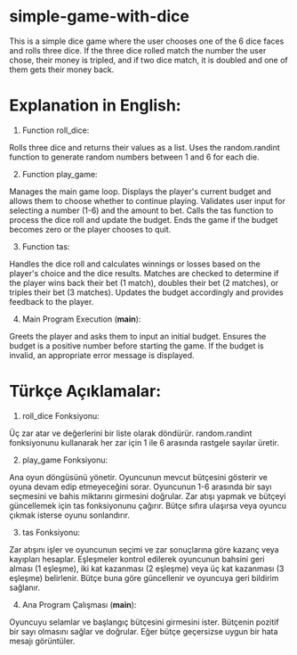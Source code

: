# simple-game-with-dice
This is a simple dice game where the user chooses one of the 6 dice faces and rolls three dice. If the three dice rolled match the number the user chose, their money is tripled, and if two dice match, it is doubled and one of them gets their money back.


# Explanation in English:

1. Function roll_dice:

Rolls three dice and returns their values as a list.
Uses the random.randint function to generate random numbers between 1 and 6 for each die.

2. Function play_game:

Manages the main game loop.
Displays the player's current budget and allows them to choose whether to continue playing.
Validates user input for selecting a number (1-6) and the amount to bet.
Calls the tas function to process the dice roll and update the budget.
Ends the game if the budget becomes zero or the player chooses to quit.

3. Function tas:

Handles the dice roll and calculates winnings or losses based on the player's choice and the dice results.
Matches are checked to determine if the player wins back their bet (1 match), doubles their bet (2 matches), or triples their bet (3 matches).
Updates the budget accordingly and provides feedback to the player.

4. Main Program Execution (__main__):

Greets the player and asks them to input an initial budget.
Ensures the budget is a positive number before starting the game.
If the budget is invalid, an appropriate error message is displayed.


# Türkçe Açıklamalar:

1. roll_dice Fonksiyonu:

Üç zar atar ve değerlerini bir liste olarak döndürür.
random.randint fonksiyonunu kullanarak her zar için 1 ile 6 arasında rastgele sayılar üretir.

2. play_game Fonksiyonu:

Ana oyun döngüsünü yönetir.
Oyuncunun mevcut bütçesini gösterir ve oyuna devam edip etmeyeceğini sorar.
Oyuncunun 1-6 arasında bir sayı seçmesini ve bahis miktarını girmesini doğrular.
Zar atışı yapmak ve bütçeyi güncellemek için tas fonksiyonunu çağırır.
Bütçe sıfıra ulaşırsa veya oyuncu çıkmak isterse oyunu sonlandırır.

3. tas Fonksiyonu:

Zar atışını işler ve oyuncunun seçimi ve zar sonuçlarına göre kazanç veya kayıpları hesaplar.
Eşleşmeler kontrol edilerek oyuncunun bahsini geri alması (1 eşleşme), iki kat kazanması (2 eşleşme) veya üç kat kazanması (3 eşleşme) belirlenir.
Bütçe buna göre güncellenir ve oyuncuya geri bildirim sağlanır.

4. Ana Program Çalışması (__main__):

Oyuncuyu selamlar ve başlangıç bütçesini girmesini ister.
Bütçenin pozitif bir sayı olmasını sağlar ve doğrular.
Eğer bütçe geçersizse uygun bir hata mesajı görüntüler.
